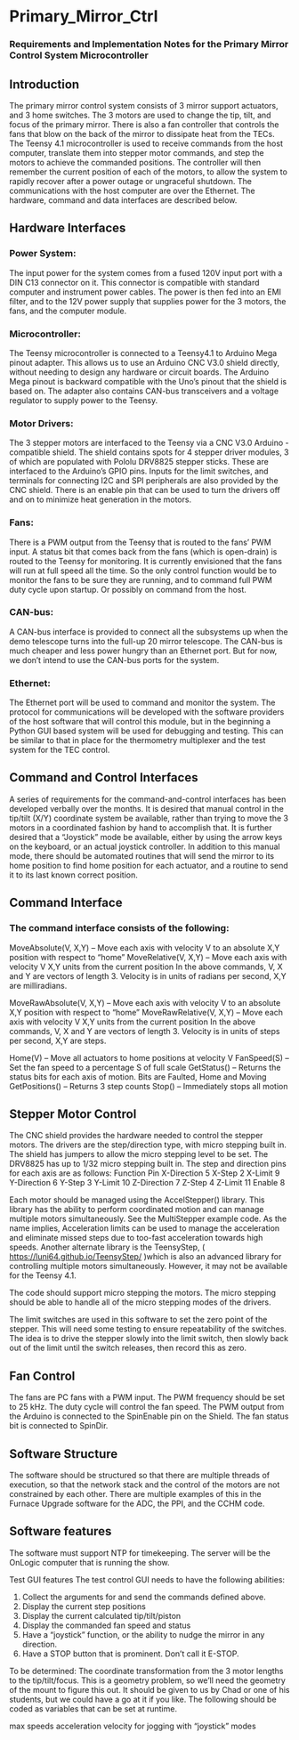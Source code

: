 # Primary_Mirror_Ctrl

### Requirements and Implementation Notes for the Primary Mirror Control System Microcontroller

## Introduction

The primary mirror control system consists of 3 mirror support actuators, and 3 home switches.  The 3 motors are used to change the tip, tilt, and focus of the primary mirror.  There is also a fan controller that controls the fans that blow on the back of the mirror to dissipate heat from the TECs.  The Teensy 4.1 microcontroller is used to receive commands from the host computer, translate them into stepper motor commands, and step the motors to achieve the commanded positions.  The controller will then remember the current position of each of the motors, to allow the system to rapidly recover after a power outage or ungraceful shutdown.  The communications with the host computer are over the Ethernet.  The hardware, command and data interfaces are described below.

## Hardware Interfaces

### Power System:
The input power for the system comes from a fused 120V input port with a DIN C13 connector on it.  This connector is compatible with standard computer and instrument power cables.  The power is then fed into an EMI filter, and to the 12V power supply that supplies power for the 3 motors, the fans, and the computer module.  

### Microcontroller:
The Teensy microcontroller is connected to a Teensy4.1 to Arduino Mega pinout adapter.  This allows us to use an Arduino CNC V3.0 shield directly, without needing to design any hardware or circuit boards.  The Arduino Mega pinout is backward compatible with the Uno’s pinout that the shield is based on.  The adapter also contains CAN-bus transceivers and a voltage regulator to supply power to the Teensy.

### Motor Drivers:
The 3 stepper motors are interfaced to the Teensy via a CNC V3.0 Arduino -compatible shield.  The shield contains spots for 4 stepper driver modules, 3 of which are populated with Pololu DRV8825 stepper sticks.  These are interfaced to the Arduino’s GPIO pins.  Inputs for the limit switches, and terminals for connecting I2C and SPI peripherals are also provided by the CNC shield.  There is an enable pin that can be used to turn the drivers off and on to minimize heat generation in the motors.

### Fans:
There is a PWM output from the Teensy that is routed to the fans’ PWM input.  A status bit that comes back from the fans (which is open-drain) is routed to the Teensy for monitoring.  It is currently envisioned that the fans will run at full speed all the time.  So the only control function would be to monitor the fans to be sure they are running, and to command full PWM duty cycle upon startup.  Or possibly on command from the host.

### CAN-bus:  
A CAN-bus interface is provided to connect all the subsystems up when the demo telescope turns into the full-up 20 mirror telescope.  The CAN-bus is much cheaper and less power hungry than an Ethernet port.  But for now, we don’t intend to use the CAN-bus ports for the system.

### Ethernet:
The Ethernet port will be used to command and monitor the system.  The protocol for communications will be developed with the software providers of the host software that will control this module, but in the beginning a Python GUI based system will be used for debugging and testing.  This can be similar to that in place for the thermometry multiplexer and the test system for the TEC control.

## Command and Control Interfaces
A series of requirements for the command-and-control interfaces has been developed verbally over the months.  It is desired that manual control in the tip/tilt (X/Y) coordinate system be available, rather than trying to move the 3 motors in a coordinated fashion by hand to accomplish that.  It is further desired that a “Joystick” mode be available, either by using the arrow keys on the keyboard, or an actual joystick controller.  In addition to this manual mode, there should be automated routines that will send the mirror to its home position to find home position for each actuator, and a routine to send it to its last known correct position.

## Command Interface
### The command interface consists of the following:
MoveAbsolute(V, X,Y) – Move each axis with velocity V to an absolute X,Y position with respect to “home”
MoveRelative(V, X,Y) – Move each axis with velocity V  X,Y units from the current position
In the above commands, V,  X and Y are vectors of length 3.  Velocity is in units of radians per second, X,Y are milliradians.

MoveRawAbsolute(V, X,Y) – Move each axis with velocity V to an absolute X,Y position with respect to “home”
MoveRawRelative(V, X,Y) – Move each axis with velocity V  X,Y units from the current position
In the above commands, V,  X and Y are vectors of length 3.  Velocity is in units of steps per second, X,Y are steps.

Home(V) – Move all actuators to home positions at velocity V
FanSpeed(S) – Set the fan speed to a percentage S of full scale
GetStatus() – Returns the status bits for each axis of motion.  Bits are Faulted, Home and Moving
GetPositions() – Returns 3 step counts
Stop() – Immediately stops all motion

## Stepper Motor Control
The CNC shield provides the hardware needed to control the stepper motors.  The drivers are the step/direction type, with micro stepping built in.  The shield has jumpers to allow the micro stepping level to be set.  The DRV8825 has up to 1/32 micro stepping built in.  The step and direction pins for each axis are as follows:
Function	Pin
X-Direction	5
X-Step	2
X-Limit	9
Y-Direction	6
Y-Step	3
Y-Limit	10
Z-Direction	7
Z-Step	4
Z-Limit	11
Enable	8

Each motor should be managed using the AccelStepper() library.  This library has the ability to perform coordinated motion and can manage multiple motors simultaneously.  See the MultiStepper example code.   As the name implies, Acceleration limits can be used to manage the acceleration and eliminate missed steps due to too-fast acceleration towards high speeds.    Another alternate library is the TeensyStep, ( https://luni64.github.io/TeensyStep/  )which is also an advanced library for controlling multiple motors simultaneously.  However, it may not be available for the Teensy 4.1.

The code should support micro stepping the motors.  The micro stepping should be able to handle all of the micro stepping modes of the drivers.

The limit switches are used in this software to set the zero point of the stepper.  This will need some testing to ensure repeatability of the switches.  The idea is to drive the stepper slowly into the limit switch, then slowly back out of the limit until the switch releases, then record this as zero.

## Fan Control
The fans are PC fans with a PWM input.  The PWM frequency should be set to 25 kHz.  The duty cycle will control the fan speed.  The PWM output from the Arduino is connected to the SpinEnable pin on the Shield.  The fan status bit is connected to SpinDir.  

## Software Structure
The software should be structured so that there are multiple threads of execution, so that the network stack and the control of the motors are not constrained by each other.  There are multiple examples of this in the Furnace Upgrade software for the ADC, the PPI, and the CCHM code.

## Software features
The software must support NTP for timekeeping.  The server will be the OnLogic computer that is running the show.  

Test GUI features
The test control GUI needs to have the following abilities:
1) Collect the arguments for and send the commands defined above.
2) Display the current step positions
3) Display the current calculated tip/tilt/piston
4) Display the commanded fan speed and status
3) Have a “joystick” function, or the ability to nudge the mirror in any direction.  
4) Have a STOP button that is prominent.  Don’t call it E-STOP.

To be determined:
The coordinate transformation from the 3 motor lengths to the tip/tilt/focus.  This is a geometry problem, so we’ll need the geometry of the mount to figure this out.  It should be given to us by Chad or one of his students, but we could have a go at it if you like.  The following should be coded as variables that can be set at runtime.

max speeds
acceleration
velocity for jogging with “joystick” modes




